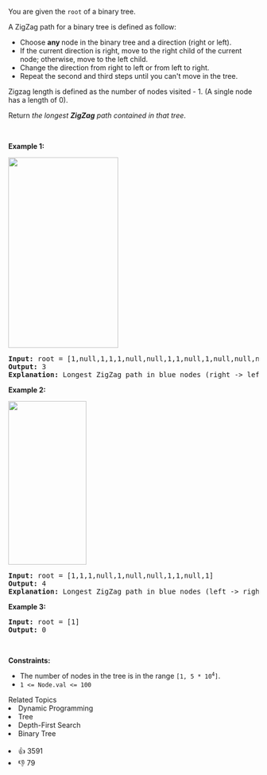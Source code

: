 <p>You are given the <code>root</code> of a binary tree.</p>

<p>A ZigZag path for a binary tree is defined as follow:</p>

<ul> 
 <li>Choose <strong>any </strong>node in the binary tree and a direction (right or left).</li> 
 <li>If the current direction is right, move to the right child of the current node; otherwise, move to the left child.</li> 
 <li>Change the direction from right to left or from left to right.</li> 
 <li>Repeat the second and third steps until you can't move in the tree.</li> 
</ul>

<p>Zigzag length is defined as the number of nodes visited - 1. (A single node has a length of 0).</p>

<p>Return <em>the longest <strong>ZigZag</strong> path contained in that tree</em>.</p>

<p>&nbsp;</p> 
<p><strong class="example">Example 1:</strong></p> 
<img alt="" src="https://assets.leetcode.com/uploads/2020/01/22/sample_1_1702.png" style="width: 221px; height: 383px;" /> 
<pre>
<strong>Input:</strong> root = [1,null,1,1,1,null,null,1,1,null,1,null,null,null,1]
<strong>Output:</strong> 3
<strong>Explanation:</strong> Longest ZigZag path in blue nodes (right -&gt; left -&gt; right).
</pre>

<p><strong class="example">Example 2:</strong></p> 
<img alt="" src="https://assets.leetcode.com/uploads/2020/01/22/sample_2_1702.png" style="width: 157px; height: 329px;" /> 
<pre>
<strong>Input:</strong> root = [1,1,1,null,1,null,null,1,1,null,1]
<strong>Output:</strong> 4
<strong>Explanation:</strong> Longest ZigZag path in blue nodes (left -&gt; right -&gt; left -&gt; right).
</pre>

<p><strong class="example">Example 3:</strong></p>

<pre>
<strong>Input:</strong> root = [1]
<strong>Output:</strong> 0
</pre>

<p>&nbsp;</p> 
<p><strong>Constraints:</strong></p>

<ul> 
 <li>The number of nodes in the tree is in the range <code>[1, 5 * 10<sup>4</sup>]</code>.</li> 
 <li><code>1 &lt;= Node.val &lt;= 100</code></li> 
</ul>

<div><div>Related Topics</div><div><li>Dynamic Programming</li><li>Tree</li><li>Depth-First Search</li><li>Binary Tree</li></div></div><br><div><li>👍 3591</li><li>👎 79</li></div>